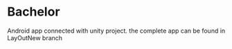 # Bachelor
Android app connected with unity project. the complete app can be found in LayOutNew branch
